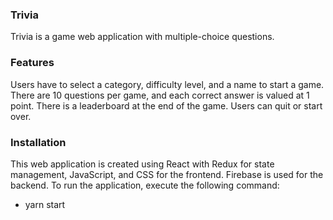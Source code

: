 ### Trivia

Trivia is a game web application with multiple-choice questions.

### Features

Users have to select a category, difficulty level, and a name to start a game. There are 10 questions per game, and each correct answer is valued at 1 point. There is a leaderboard at the end of the game. Users can quit or start over.

### Installation

This web application is created using React with Redux for state management, JavaScript, and CSS for the frontend. Firebase is used for the backend. To run the application, execute the following command:

- yarn start
